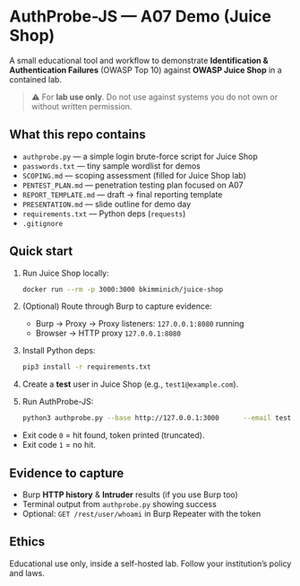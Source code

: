 # AuthProbe-JS — A07 Demo (Juice Shop)

A small educational tool and workflow to demonstrate **Identification & Authentication Failures** (OWASP Top 10) against **OWASP Juice Shop** in a contained lab.

> ⚠️ For **lab use only**. Do not use against systems you do not own or without written permission.

## What this repo contains
- `authprobe.py` — a simple login brute-force script for Juice Shop
- `passwords.txt` — tiny sample wordlist for demos
- `SCOPING.md` — scoping assessment (filled for Juice Shop lab)
- `PENTEST_PLAN.md` — penetration testing plan focused on A07
- `REPORT_TEMPLATE.md` — draft → final reporting template
- `PRESENTATION.md` — slide outline for demo day
- `requirements.txt` — Python deps (`requests`)
- `.gitignore`

## Quick start
1. Run Juice Shop locally:
   ```bash
   docker run --rm -p 3000:3000 bkimminich/juice-shop
   ```

2. (Optional) Route through Burp to capture evidence:
   - Burp → Proxy → Proxy listeners: `127.0.0.1:8080` running
   - Browser → HTTP proxy `127.0.0.1:8080`

3. Install Python deps:
   ```bash
   pip3 install -r requirements.txt
   ```

4. Create a **test** user in Juice Shop (e.g., `test1@example.com`).

5. Run AuthProbe-JS:
   ```bash
   python3 authprobe.py --base http://127.0.0.1:3000      --email test1@example.com      --wordlist passwords.txt      --burp http://127.0.0.1:8080      --delay 0.1      --csv results.csv
   ```

- Exit code `0` = hit found, token printed (truncated).  
- Exit code `1` = no hit.

## Evidence to capture
- Burp **HTTP history** & **Intruder** results (if you use Burp too)
- Terminal output from `authprobe.py` showing success
- Optional: `GET /rest/user/whoami` in Burp Repeater with the token

## Ethics
Educational use only, inside a self-hosted lab. Follow your institution’s policy and laws.
